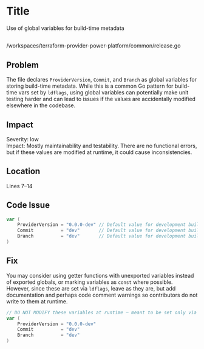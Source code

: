 # Title

Use of global variables for build-time metadata

##

/workspaces/terraform-provider-power-platform/common/release.go

## Problem

The file declares `ProviderVersion`, `Commit`, and `Branch` as global variables for storing build-time metadata. While this is a common Go pattern for build-time vars set by `ldflags`, using global variables can potentially make unit testing harder and can lead to issues if the values are accidentally modified elsewhere in the codebase.

## Impact

Severity: low  
Impact: Mostly maintainability and testability. There are no functional errors, but if these values are modified at runtime, it could cause inconsistencies.

## Location

Lines 7–14

## Code Issue

```go
var (
	ProviderVersion = "0.0.0-dev" // Default value for development builds
	Commit          = "dev"       // Default value for development builds
	Branch          = "dev"       // Default value for development builds
)
```

## Fix

You may consider using getter functions with unexported variables instead of exported globals, or marking variables as `const` where possible. However, since these are set via `ldflags`, leave as they are, but add documentation and perhaps code comment warnings so contributors do not write to them at runtime.

```go
// DO NOT MODIFY these variables at runtime – meant to be set only via build process (ldflags).
var (
	ProviderVersion = "0.0.0-dev"
	Commit          = "dev"
	Branch          = "dev"
)
```
